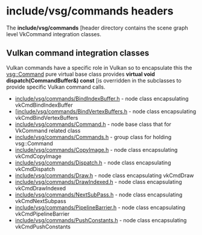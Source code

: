 # include/vsg/commands headers
The **include/vsg/commands** [header directory contains the scene graph level VkCommand integration classes.

## Vulkan command integration classes

Vulkan commands have a specific role in Vulkan so to encapsulate this the [vsg::Command](Command.h) pure virtual base class provides **virtual void dispatch(CommandBuffer&) const** [is overridden in the subclasses to provide specific Vulkan command calls.

* [include/vsg/commands/BindIndexBuffer.h](BindIndexBuffer.h) - node class encapsulating vkCmdBindIndexBuffer
* [[include/vsg/commands/BindVertexBuffers.h](BindVertexBuffers.h) - node class encapsulating vkCmdBindVertexBuffers
* [include/vsg/commands/Command.h](Command.h) - node base class that for VkCommand related class
* [include/vsg/commands/Commands.h](Commands.h) - group class for holding vsg::Command
* [include/vsg/commands/CopyImage.h](CopyImage.h) - node class encapsulating vkCmdCopyImage
* [include/vsg/commands/Dispatch.h](Dispatch.h) - node class encapsulating vkCmdDispatch
* [include/vsg/commands/Draw.h](Draw.h) - node class encapsulating vkCmdDraw
* [include/vsg/commands/DrawIndexed.h](DrawIndexed.h) - node class encapsulating vkCmdDrawIndexed
* [include/vsg/commands/NextSubPass.h](NextSubPass.h) - node class encapsulating vkCmdNextSubpass
* [include/vsg/commands/PipelineBarrier.h](PipelineBarrier.h) - node class encapsulating vkCmdPipelineBarrier
* [include/vsg/commands/PushConstants.h](PushConstants.h) - node class encapsulating vkCmdPushConstants
